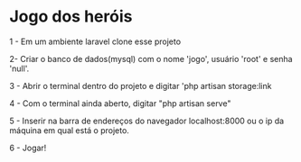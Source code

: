 <h1>Jogo dos heróis</h1>

1 - Em um ambiente laravel clone esse projeto

2- Criar o banco de dados(mysql) com o nome 'jogo', usuário 'root' e senha 'null'.

3 - Abrir o terminal dentro do projeto e digitar 'php artisan storage:link

4 - Com o terminal ainda aberto, digitar "php artisan serve"

5 - Inserir na barra de endereços do navegador localhost:8000 ou o ip da máquina em qual está o projeto.

6 - Jogar!
